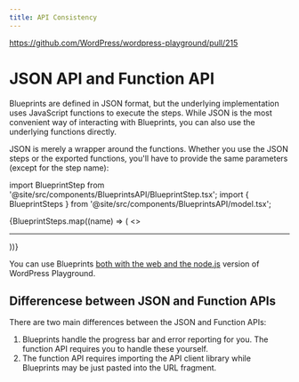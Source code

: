 ```yaml
---
title: API Consistency
---
```


https://github.com/WordPress/wordpress-playground/pull/215

# JSON API and Function API

Blueprints are defined in JSON format, but the underlying implementation uses JavaScript functions to execute the steps. While JSON is the most convenient way of interacting with Blueprints, you can also use the underlying functions directly.

JSON is merely a wrapper around the functions. Whether you use the JSON steps or the exported functions, you'll have to provide the same parameters (except for the step name):

import BlueprintStep from '@site/src/components/BlueprintsAPI/BlueprintStep.tsx';
import { BlueprintSteps } from '@site/src/components/BlueprintsAPI/model.tsx';

<span>{BlueprintSteps.map((name) => (
<>
<BlueprintStep name={name} key={name} />
<hr/>
</>
))}</span>

You can use Blueprints [both with the web and the node.js](./06-isomorphic.md) version of WordPress Playground.

## Differencese between JSON and Function APIs

There are two main differences between the JSON and Function APIs:

1. Blueprints handle the progress bar and error reporting for you. The function API requires you to handle these yourself.
2. The function API requires importing the API client library while Blueprints may be just pasted into the URL fragment.

